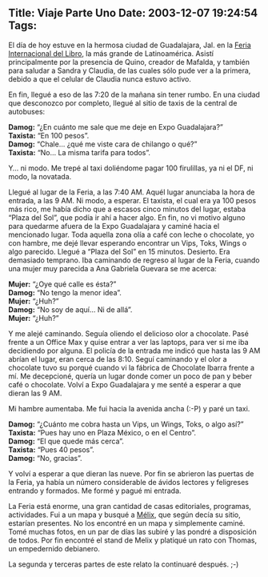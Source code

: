 Title: Viaje Parte Uno
Date: 2003-12-07 19:24:54
Tags: 
---
<p>El día de hoy estuve en la hermosa ciudad de Guadalajara, Jal. en la <a href="http://web.archive.org/web/20031226230140/http://fil.com.mx/">Feria Internacional del Libro</a>, la más grande de Latinoamérica. Asistí principalmente por la presencia de Quino, creador de Mafalda, y también para saludar a Sandra y Claudia, de las cuales sólo pude ver a la primera, debido a que el celular de Claudia nunca estuvo activo.</p>

<p>En fin, llegué a eso de las 7:20 de la mañana sin tener rumbo. En una ciudad que desconozco por completo, llegué al sitio de taxis de la central de autobuses:</p>

<p><strong>Damog:</strong> &#8220;¿En cuánto me sale que me deje en Expo Guadalajara?&#8221;<br/><strong>Taxista:</strong> &#8220;En 100 pesos&#8221;.<br/><strong>Damog:</strong> &#8220;Chale&#8230; ¿qué me viste cara de chilango o qué?&#8221;<br/><strong>Taxista:</strong> &#8220;No&#8230; La misma tarifa para todos&#8221;.</p>

<p>Y&#8230; ni modo. Me trepé al taxi doliéndome pagar 100 firulillas, ya ni el DF, ni modo, la novatada.</p>

<p>Llegué al lugar de la Feria, a las 7:40 AM. Aquél lugar anunciaba la hora de entrada, a las 9 AM. Ni modo, a esperar. El taxista, el cual era ya 100 pesos más rico, me había dicho que a escasos cinco minutos del lugar, estaba &#8220;Plaza del Sol&#8221;, que podía ir ahí a hacer algo. En fin, no vi motivo alguno para quedarme afuera de la Expo Guadalajara y caminé hacia el mencionado lugar. Toda aquella zona olía a café con leche o chocolate, yo con hambre, me dejé llevar esperando encontrar un Vips, Toks, Wings o algo parecido. Llegué a &#8220;Plaza del Sol&#8221; en 15 minutos. Desierto. Era demasiado temprano. Iba caminando de regreso al lugar de la Feria, cuando una mujer muy parecida a Ana Gabriela Guevara se me acerca:</p>

<p><strong>Mujer:</strong> &#8220;¿Oye qué calle es ésta?&#8221;<br/><strong>Damog:</strong> &#8220;No tengo la menor idea&#8221;.<br/><strong>Mujer:</strong> &#8220;¿Huh?&#8221;<br/><strong>Damog:</strong> &#8220;No soy de aquí&#8230; Ni de allá&#8221;.<br/><strong>Mujer:</strong> &#8220;¿Huh?&#8221;</p>

<p>Y me alejé caminando. Seguía oliendo el delicioso olor a chocolate. Pasé frente a un Office Max y quise entrar a ver las laptops, para ver si me iba decidiendo por alguna. El policía de la entrada me indicó que hasta las 9 AM abrían el lugar, eran cerca de las 8:10. Seguí caminando y el olor a chocolate tuvo su porqué cuando vi la fábrica de Chocolate Ibarra frente a mí. Me decepcioné, quería un lugar donde comer un poco de pan y beber café o chocolate. Volví a Expo Guadalajara y me senté a esperar a que dieran las 9 AM.</p>

<p>Mi hambre aumentaba. Me fui hacia la avenida ancha (:-P) y paré un taxi.</p>

<p><strong>Damog:</strong> &#8220;¿Cuánto me cobra hasta un Vips, un Wings, Toks, o algo así?&#8221;<br/><strong>Taxista:</strong> &#8220;Pues hay uno en Plaza México, o en el Centro&#8221;.<br/><strong>Damog:</strong> &#8220;El que quede más cerca&#8221;.<br/><strong>Taxista:</strong> &#8220;Pues 40 pesos&#8221;.<br/><strong>Damog:</strong> &#8220;No, gracias&#8221;.</p>

<p>Y volví a esperar a que dieran las nueve. Por fin se abrieron las puertas de la Feria, ya había un número considerable de ávidos lectores y feligreses entrando y formados. Me formé y pagué mi entrada.</p>

<p>La Feria está enorme, una gran cantidad de casas editoriales, programas, actividades. Fui a un mapa y busqué a <a href="http://web.archive.org/web/20031226230140/http://melix.com.mx/">Mélix</a>, que según decía su sitio, estarían presentes. No los encontré en un mapa y simplemente caminé. Tomé muchas fotos, en un par de días las subiré y las pondré a disposición de todos. Por fin encontré el stand de Melix y platiqué un rato con Thomas, un empedernido debianero.</p>

<p>La segunda y terceras partes de este relato la continuaré después. ;-)</p>

